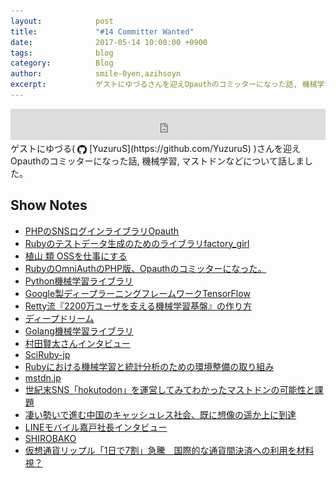 ```yaml
---
layout:            post
title:             "#14 Committer Wanted"
date:              2017-05-14 10:00:00 +0900
tags:              blog
category:          Blog
author:            smile-0yen,azihsoyn
excerpt:           ゲストにゆづるさんを迎えOpauthのコミッターになった話, 機械学習, マストドンなどについて話しました。
---
```

<iframe width="100%" height="50" scrolling="no" frameborder="no" src="https://w.soundcloud.com/player/?url=https%3A//api.soundcloud.com/tracks/322499415&amp;auto_play=false&amp;hide_related=false&amp;show_user=true&amp;show_reposts=false&amp;visual=false&amp;show_artwork=false&amp;default_height=75"></iframe>
ゲストにゆづる(
<img title="github" alt="github" src="../assets/GitHub-Mark.png" height="15" width="15" align="absmiddle"/> [YuzuruS](https://github.com/YuzuruS)
)さんを迎えOpauthのコミッターになった話, 機械学習, マストドンなどについて話しました。

## Show Notes
- [PHPのSNSログインライブラリOpauth](http://www.opauth.org/)
- [Rubyのテストデータ生成のためのライブラリfactory_girl](https://github.com/thoughtbot/factory_girl)
- [植山 類 OSSを仕事にする](https://www.facebook.com/rui.ueyama/posts/10154196161113606)
- [RubyのOmniAuthのPHP版、Opauthのコミッターになった。](http://yuzurus.hatenablog.jp/entry/opauth-committer)
- [Python機械学習ライブラリ](http://scikit-learn.org/)
- [Google製ディープラーニングフレームワークTensorFlow](https://www.tensorflow.org/)
- [Retty流『2200万ユーザを支える機械学習基盤』の作り方](http://qiita.com/taru0216/items/dda1f9f11397f811e98a)
- [ディープドリーム](https://deepdreamgenerator.com/)
- [Golang機械学習ライブラリ](https://github.com/sjwhitworth/golearn)
- [村田賢太さんインタビュー](http://regional.rubykaigi.org/tokyo11/interview/mrkn/)
- [SciRuby-jp](https://groups.google.com/forum/#!forum/sciruby-jp)
- [Rubyにおける機械学習と統計分析のための環境整備の取り組み](https://speakerdeck.com/mrkn/rubyniokeruji-jie-xue-xi-totong-ji-fen-xi-falsetamefalsehuan-jing-zheng-bei-falsequ-rizu-mi)
- [mstdn.jp](https://mstdn.jp)
- [世紀末SNS「hokutodon」を運営してみてわかったマストドンの可能性と課題](http://knowledge.sakura.ad.jp/other/8752/)
- [凄い勢いで進む中国のキャッシュレス社会、既に想像の遥か上に到達](http://kabumatome.doorblog.jp/archives/65890870.html)
- [LINEモバイル嘉戸社長インタビュー](http://k-tai.watch.impress.co.jp/docs/interview/1049759.html)
- [SHIROBAKO](http://shirobako-anime.com/)
- [仮想通貨リップル「1日で7割」急騰　国際的な通貨間決済への利用を材料視？](https://zuuonline.com/archives/151139)

